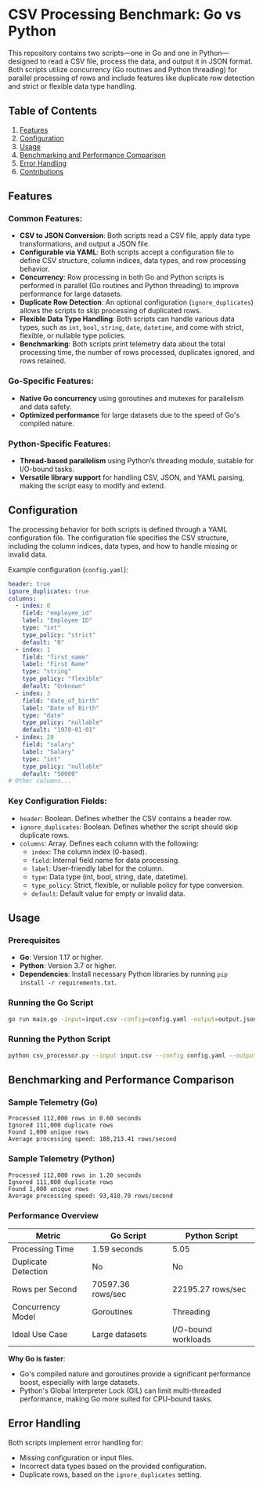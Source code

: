 # CSV Processing Benchmark: Go vs Python

This repository contains two scripts—one in Go and one in Python—designed to read a CSV file, process the data, and output it in JSON format. Both scripts utilize concurrency (Go routines and Python threading) for parallel processing of rows and include features like duplicate row detection and strict or flexible data type handling.

## Table of Contents
1. [Features](#features)
2. [Configuration](#configuration)
3. [Usage](#usage)
4. [Benchmarking and Performance Comparison](#benchmarking-and-performance-comparison)
5. [Error Handling](#error-handling)
6. [Contributions](#contributions)

## Features

### Common Features:
- **CSV to JSON Conversion**: Both scripts read a CSV file, apply data type transformations, and output a JSON file.
- **Configurable via YAML**: Both scripts accept a configuration file to define CSV structure, column indices, data types, and row processing behavior.
- **Concurrency**: Row processing in both Go and Python scripts is performed in parallel (Go routines and Python threading) to improve performance for large datasets.
- **Duplicate Row Detection**: An optional configuration (`ignore_duplicates`) allows the scripts to skip processing of duplicated rows.
- **Flexible Data Type Handling**: Both scripts can handle various data types, such as `int`, `bool`, `string`, `date`, `datetime`, and come with strict, flexible, or nullable type policies.
- **Benchmarking**: Both scripts print telemetry data about the total processing time, the number of rows processed, duplicates ignored, and rows retained.

### Go-Specific Features:
- **Native Go concurrency** using goroutines and mutexes for parallelism and data safety.
- **Optimized performance** for large datasets due to the speed of Go's compiled nature.

### Python-Specific Features:
- **Thread-based parallelism** using Python’s threading module, suitable for I/O-bound tasks.
- **Versatile library support** for handling CSV, JSON, and YAML parsing, making the script easy to modify and extend.

## Configuration

The processing behavior for both scripts is defined through a YAML configuration file. The configuration file specifies the CSV structure, including the column indices, data types, and how to handle missing or invalid data.

Example configuration (`config.yaml`):

```yaml
header: true
ignore_duplicates: true
columns:
  - index: 0
    field: "employee_id"
    label: "Employee ID"
    type: "int"
    type_policy: "strict"
    default: "0"
  - index: 1
    field: "first_name"
    label: "First Name"
    type: "string"
    type_policy: "flexible"
    default: "Unknown"
  - index: 3
    field: "date_of_birth"
    label: "Date of Birth"
    type: "date"
    type_policy: "nullable"
    default: "1970-01-01"
  - index: 20
    field: "salary"
    label: "Salary"
    type: "int"
    type_policy: "nullable"
    default: "50000"
# Other columns...
```

### Key Configuration Fields:
- `header`: Boolean. Defines whether the CSV contains a header row.
- `ignore_duplicates`: Boolean. Defines whether the script should skip duplicate rows.
- `columns`: Array. Defines each column with the following:
  - `index`: The column index (0-based).
  - `field`: Internal field name for data processing.
  - `label`: User-friendly label for the column.
  - `type`: Data type (int, bool, string, date, datetime).
  - `type_policy`: Strict, flexible, or nullable policy for type conversion.
  - `default`: Default value for empty or invalid data.

## Usage

### Prerequisites
- **Go**: Version 1.17 or higher.
- **Python**: Version 3.7 or higher.
- **Dependencies**: Install necessary Python libraries by running `pip install -r requirements.txt`.

### Running the Go Script
```bash
go run main.go -input=input.csv -config=config.yaml -output=output.json
```

### Running the Python Script
```bash
python csv_processor.py --input input.csv --config config.yaml --output output.json
```

## Benchmarking and Performance Comparison

### Sample Telemetry (Go)
```
Processed 112,000 rows in 0.60 seconds
Ignored 111,000 duplicate rows
Found 1,000 unique rows
Average processing speed: 188,213.41 rows/second
```

### Sample Telemetry (Python)
```
Processed 112,000 rows in 1.20 seconds
Ignored 111,000 duplicate rows
Found 1,000 unique rows
Average processing speed: 93,410.70 rows/second
```

### Performance Overview

| Metric                 | Go Script          | Python Script      |
|------------------------|--------------------|--------------------|
| Processing Time         | 1.59 seconds       | 5.05               |
| Duplicate Detection     | No                 | No                 |
| Rows per Second         | 70597.36 rows/sec  | 22195.27 rows/sec  |
| Concurrency Model       | Goroutines         | Threading          |
| Ideal Use Case          | Large datasets     | I/O-bound workloads|

**Why Go is faster**:
- Go's compiled nature and goroutines provide a significant performance boost, especially with large datasets.
- Python's Global Interpreter Lock (GIL) can limit multi-threaded performance, making Go more suited for CPU-bound tasks.

## Error Handling

Both scripts implement error handling for:
- Missing configuration or input files.
- Incorrect data types based on the provided configuration.
- Duplicate rows, based on the `ignore_duplicates` setting.
